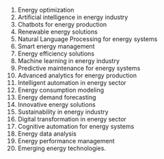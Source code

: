 1. Energy optimization
2. Artificial intelligence in energy industry
3. Chatbots for energy production
4. Renewable energy solutions
5. Natural Language Processing for energy systems
6. Smart energy management
7. Energy efficiency solutions
8. Machine learning in energy industry
9. Predictive maintenance for energy systems
10. Advanced analytics for energy production
11. Intelligent automation in energy sector
12. Energy consumption modeling
13. Energy demand forecasting
14. Innovative energy solutions
15. Sustainability in energy industry
16. Digital transformation in energy sector
17. Cognitive automation for energy systems
18. Energy data analysis
19. Energy performance management
20. Emerging energy technologies.
